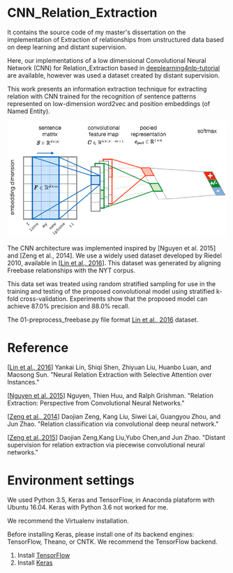 # CNN_Relation_Extraction
It contains the source code of my master's dissertation on the implementation of Extraction of relationships from unstructured data based on deep learning and distant supervision.

Here, our implementations of a low dimensional Convolutional Neural Network (CNN) for Relation_Extraction based in [deeplearning4nlp-tutorial](https://github.com/UKPLab/deeplearning4nlp-tutorial/tree/master/2017-07_Seminar/Session%203%20-%20Relation%20CNN/code) are available, however was used a dataset created by distant supervision.

This work presents an information extraction technique for extracting relation
 with CNN trained for the recognition of sentence patterns represented
 on low-dimension word2vec and position embeddings (of Named Entity).

![What is this](image/my-model-cnn.png)

The CNN architecture was implemented inspired by [Nguyen et al. 2015] and [Zeng et al., 2014].
We use a widely used dataset developed by Riedel 2010, available in [[Lin et al., 2016](https://github.com/thunlp/NRE)]. This dataset was generated by aligning Freebase relationships with the NYT corpus.

This data set was treated using random stratified sampling for use in the training and testing
 of the proposed convolutional model using stratified k-fold cross-validation. Experiments show
 that the proposed model can achieve 87.0% precision and 88.0% recall. 

The 01-preprocess_freebase.py file format [Lin et al., 2016](https://github.com/thunlp/NRE) dataset.

# Reference
[[Lin et al., 2016](http://www.aclweb.org/anthology/P16-1200)] Yankai Lin, Shiqi Shen, Zhiyuan Liu, Huanbo Luan, and Maosong Sun. "Neural Relation Extraction with Selective Attention over Instances."

[[Nguyen et al. 2015](http://www.aclweb.org/anthology/W15-1506)] Nguyen, Thien Huu, and Ralph Grishman. "Relation Extraction: Perspective from Convolutional Neural Networks."

[[Zeng et al., 2014](http://www.aclweb.org/anthology/C14-1220)] Daojian Zeng, Kang Liu, Siwei Lai, Guangyou Zhou, and Jun Zhao. "Relation classification via convolutional deep neural network."

[[Zeng et al.,2015](http://www.aclweb.org/anthology/D15-1203)] Daojian Zeng,Kang Liu,Yubo Chen,and Jun Zhao. "Distant supervision for relation extraction via piecewise convolutional neural networks."

# Environment settings
We used Python 3.5, Keras and TensorFlow, in Anaconda plataform with Ubuntu 16.04.
Keras with Python 3.6 not worked for me.

We recommend the Virtualenv installation.

Before installing Keras, please install one of its backend engines: TensorFlow, Theano, or CNTK. We recommend the TensorFlow backend.

01. Install [TensorFlow](https://www.tensorflow.org/install/)
02. Install [Keras](https://keras.io/#installation)
